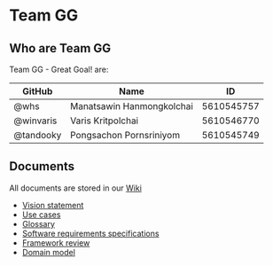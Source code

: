 # Team GG

## Who are Team GG

Team GG - Great Goal! are:

GitHub    | Name                      | ID
----------|---------------------------|---------
@whs      | Manatsawin Hanmongkolchai | 5610545757
@winvaris | Varis Kritpolchai         | 5610546770
@tandooky | Pongsachon Pornsriniyom   | 5610545749

## Documents

All documents are stored in our [Wiki](https://github.com/SSD2015/TeamGG/wiki)

- [Vision statement](https://github.com/SSD2015/TeamGG/wiki/Vision-Statement)
- [Use cases](https://github.com/SSD2015/TeamGG/wiki/SRS-System-Feature)
- [Glossary](https://github.com/SSD2015/TeamGG/wiki/SRS-Glossary)
- [Software requirements specifications](https://github.com/SSD2015/TeamGG/wiki/Software-Requirements-Specification)
- [Framework review](https://github.com/SSD2015/TeamGG/wiki/Frameworks-review) 
- [Domain model](https://github.com/SSD2015/TeamGG/wiki/SRS-Analysis-Models) 
